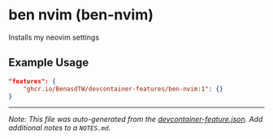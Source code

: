 
# ben nvim (ben-nvim)

Installs my neovim settings

## Example Usage

```json
"features": {
    "ghcr.io/BenasdTW/devcontainer-features/ben-nvim:1": {}
}
```





---

_Note: This file was auto-generated from the [devcontainer-feature.json](https://github.com/BenasdTW/devcontainer-features/blob/main/src/ben-nvim/devcontainer-feature.json).  Add additional notes to a `NOTES.md`._

